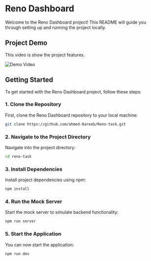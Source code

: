 # Reno Dashboard

Welcome to the Reno Dashboard project! This README will guide you through setting up and running the project locally.

## Project Demo

This video is show the project features.

![Demo Video](https://drive.google.com/uc?export=download&id=1br5Ba5O_g_yUpNBbH1cfORngjRBRCcZj)

## Getting Started

To get started with the Reno Dashboard project, follow these steps:

### 1. Clone the Repository

First, clone the Reno Dashboard repository to your local machine:

```bash
git clone https://github.com/ahmed-8areeb/Reno-task.git
```
### 2. Navigate to the Project Directory

Navigate into the project directory:

```bash
cd reno-task
```
### 3.  Install Dependencies

Install project dependencies using npm:

```bash
npm install
```
### 4.  Run the Mock Server

Start the mock server to simulate backend functionality:

```bash
npm run server
```
### 5.  Start the Application

You can now start the application:

```bash
npm run dev
```

